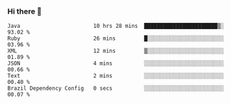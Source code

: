 ### Hi there 👋

<!--START_SECTION:waka-->

```text
Java                       10 hrs 28 mins  ███████████████████████▒░   93.02 %
Ruby                       26 mins         █░░░░░░░░░░░░░░░░░░░░░░░░   03.96 %
XML                        12 mins         ▒░░░░░░░░░░░░░░░░░░░░░░░░   01.89 %
JSON                       4 mins          ░░░░░░░░░░░░░░░░░░░░░░░░░   00.66 %
Text                       2 mins          ░░░░░░░░░░░░░░░░░░░░░░░░░   00.40 %
Brazil Dependency Config   0 secs          ░░░░░░░░░░░░░░░░░░░░░░░░░   00.07 %
```

<!--END_SECTION:waka-->

<!--
**jerry-shao/jerry-shao** is a ✨ _special_ ✨ repository because its `README.md` (this file) appears on your GitHub profile.

Here are some ideas to get you started:

- 🔭 I’m currently working on ...
- 🌱 I’m currently learning ...
- 👯 I’m looking to collaborate on ...
- 🤔 I’m looking for help with ...
- 💬 Ask me about ...
- 📫 How to reach me: ...
- 😄 Pronouns: ...
- ⚡ Fun fact: ...
-->
